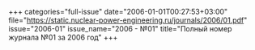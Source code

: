 +++
categories="full-issue"
date="2006-01-01T00:27:53+03:00"
file="https://static.nuclear-power-engineering.ru/journals/2006/01.pdf"
issue="2006-01"
issue_name="2006 - №01"
title="Полный номер журнала №01 за 2006 год"
+++